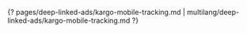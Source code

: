 {? pages/deep-linked-ads/kargo-mobile-tracking.md | multilang/deep-linked-ads/kargo-mobile-tracking.md ?}
